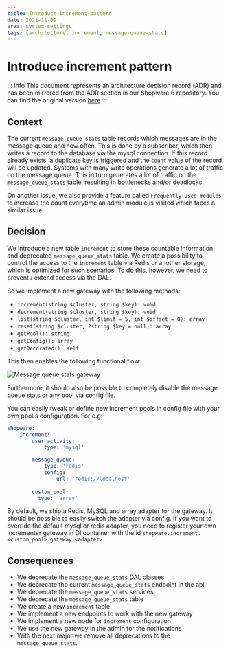 ```yaml
---
title: Introduce increment pattern
date: 2021-11-09
area: system-settings
tags: [architecture, increment, message-queue-stats]
--- 
```


# Introduce increment pattern

::: info
This document represents an architecture decision record (ADR) and has been mirrored from the ADR section in our Shopware 6 repository.
You can find the original version [here](https://github.com/shopware/platform/blob/trunk/adr/2021-11-09-increment-pattern.md)
:::

## Context
The current `message_queue_stats` table records which messages are in the message queue and how often. This
is done by a subscriber, which then writes a record to the database via the mysql connection. If this record already exists,
a duplicate key is triggered and the `count` value of the record will be updated. 
Systems with many write operations generate a lot of traffic on the message queue. This in turn
generates a lot of traffic on the `message_queue_stats` table, resulting in bottlenecks and/or deadlocks.

On another issue, we also provide a feature called `Frequently Used modules` to increase the count everytime an admin module is visited which faces a similar issue.

## Decision
We introduce a new table `increment` to store these countable information and deprecated `message_queue_stats` table.
We create a possibility to control the access to the `increment` table via Redis or another storage, which is optimized for such scenarios.
To do this, however, we need to prevent / extend access via the DAL.

So we implement a new gateway with the following methods:
* `increment(string $cluster, string $key): void`
* `decrement(string $cluster, string $key): void`
* `list(string $cluster, int $limit = 5, int $offset = 0): array`
* `reset(string $cluster, ?string $key = null): array`
* `getPool(): string`
* `getConfig(): array`
* `getDecorated(): self`

This then enables the following functional flow:

![](../../../.gitbook/assets/adr/message_queue_stats.png "Message queue stats gateway")

Furthermore, it should also be possible to completely disable the message queue stats or any pool via config file.

You can easily tweak or define new increment pools in config file with your own pool's configuration. For e.g:

```yaml
shopware:
    increment:
        user_activity:
            type: 'mysql'

        message_queue:
            type: 'redis'
            config:
                url: 'redis://localhost'
        
        custom_pool:
          type: 'array'
```

By default, we ship a Redis, MySQL and array adapter for the gateway. It should be possible to easily switch the adapter via config.
If you want to override the default mysql or redis adapter, you need to register your own incrementer gateway in DI container with the id `shopware.increment.<custom_pool>.gateway.<adapter>`

## Consequences
* We deprecate the `message_queue_stats` DAL classes
* We deprecate the current `message_queue_stats` endpoint in the api
* We deprecate the `message_queue_stats` services
* We deprecate the `message_queue_stats` table
* We create a new `increment` table
* We implement a new endpoints to work with the new gateway
* We implement a new node for `increment` configuration
* We use the new gateway in the admin for the notifications
* With the next major we remove all deprecations to the `message_queue_stats`.
